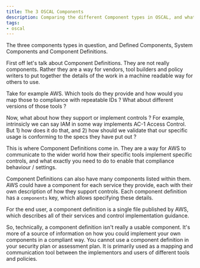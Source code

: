 ```yaml
---
title: The 3 OSCAL Components
description: Comparing the different Component types in OSCAL, and what each is used for.
tags:
- oscal
---
```


The three components types in question, and Defined Components, System Components and Component Definitions.

First off let's talk about Component Definitions. They are not really components. 
Rather they are a way for vendors, tool builders and policy writers to put together the details
of the work in a machine readable way for others to use. 

Take for example AWS. Which tools do they provide and how would you map those to compliance with 
repeatable IDs ? What about different versions of those tools ? 

Now, what about how they support or implement controls ? For example, intrinsicly we can say IAM 
in some way implements AC-1 Access Control. But 1) how does it do that, and 2) how should we validate that
our specific usage is conforming to the specs they have put out ? 

This is where Component Definitions come in. They are a way for AWS to communicate to the wider
world how their specific tools implement specific controls, and what exactly you need to do to 
enable that compliance behaviour / settings.

Component Definitions can also have many components listed within them. AWS could have a component
for each service they provide, each with their own description of how they support controls. Each component
definition has a `components` key, which allows specifying these details. 

For the end user, a component definition is a single file published by AWS, which describes all of their
services and control implementation guidance. 

So, technically, a component definition isn't really a usable component. It's more of a source of information 
on how you could implement your own components in a compliant way. You cannot use a component definition 
in your security plan or assessment plan. It is primarily used as a mapping and communication tool 
between the implementors and users of different tools and policies. 

